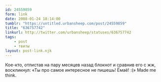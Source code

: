 ```yaml
---
id: 24559859
form: link
date: 2008-01-24 18:14:00
tumblr: "https://untitled.urbansheep.com/post/24559859"
title: "636757742"
linkurl: http://twitter.com/urbansheep/statuses/636757742
tags:
    - post
    - твиты
layout: post-link.njk
---
```

<p>Кое-кто, отлистав на пару месяцев назад блокнот и сравнив его с жж, воскликнул: «Ты про самое интересное не пишешь! Ёмаё! :(» Made me think.</p>
